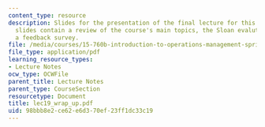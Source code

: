 ```yaml
---
content_type: resource
description: Slides for the presentation of the final lecture for this course. These
  slides contain a review of the course's main topics, the Sloan evalution form, and
  a feedback survey.
file: /media/courses/15-760b-introduction-to-operations-management-spring-2004/98bbb8e2ce62e6d370ef23ff1dc33c19_lec19_wrap_up.pdf
file_type: application/pdf
learning_resource_types:
- Lecture Notes
ocw_type: OCWFile
parent_title: Lecture Notes
parent_type: CourseSection
resourcetype: Document
title: lec19_wrap_up.pdf
uid: 98bbb8e2-ce62-e6d3-70ef-23ff1dc33c19
---
```

